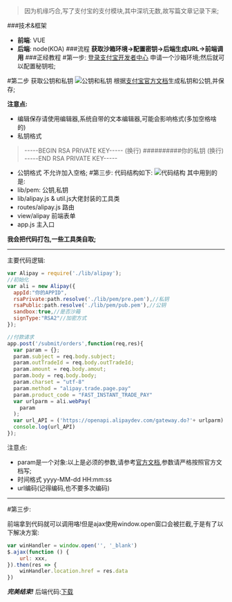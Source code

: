>因为机缘巧合,写了支付宝的支付模块,其中深坑无数,故写篇文章记录下来;

###技术&框架
- **前端**: VUE
- **后端**: node(KOA)
###流程
**获取沙箱环境->配置密钥->后端生成URL->前端调用**
###正经教程
#第一步:
[登录支付宝开发者中心](https://openhome.alipay.com/platform/appDaily.htm?tab=info)  申请一个沙箱环境;然后就可以配置秘钥啦;

#第二步
获取公钥和私钥
![公钥和私钥](https://zxx.im/wp-content/uploads/2018/12/1@4YJG890IVUXFZD92JW-1.png)
根据[支付宝官方文档](https://docs.open.alipay.com/291/105971)生成私钥和公钥,并保存;

**注意点:**
- 编辑保存请使用编辑器,系统自带的文本编辑器,可能会影响格式(多加空格啥的)
- 私钥格式
> -----BEGIN RSA PRIVATE KEY----- (换行)
##########你的私钥  (换行)
-----END RSA PRIVATE KEY-----

- 公钥格式
不允许加入空格;
#第三步:
代码结构如下:
![代码结构](https://zxx.im/wp-content/uploads/2018/12/2ZL6CTPDR4RFY0DPF.png)
其中用到的是:
- lib/pem: 公钥,私钥
- lib/alipay.js & util.js大佬封装的工具类
- routes/alipay.js 路由
- view/alipay 前端表单
- app.js 主入口

**我会把代码打包,一些工具类自取;**

---
主要代码逻辑:

```javascript
var Alipay = require('./lib/alipay');
//初始化
var ali = new Alipay({
  appId:"你的APPID",
  rsaPrivate:path.resolve('./lib/pem/pre.pem'),//私钥
  rsaPublic:path.resolve('./lib/pem/pub.pem'),//公钥
  sandbox:true,//是否沙箱
  signType:"RSA2"//加密方式
});

//付款请求
app.post('/submit/orders',function(req,res){
  var param = {};
  param.subject = req.body.subject;
  param.outTradeId = req.body.outTradeId;
  param.amount = req.body.amout;
  param.body = req.body.body;
  param.charset = "utf-8"
  param.method = "alipay.trade.page.pay"
  param.product_code = "FAST_INSTANT_TRADE_PAY"
  var urlparm = ali.webPay(
    param
  );
  var url_API = ('https://openapi.alipaydev.com/gateway.do?'+ urlparm)
  console.log(url_API)
});
```
注意点:
- param是一个对象:以上是必须的参数,请参考[官方文档](https://docs.open.alipay.com/270/alipay.trade.page.pay),参数请严格按照官方文档写;
- 时间格式 yyyy-MM-dd HH:mm:ss
- url编码(记得编码,也不要多次编码)

---

#第三步:

前端拿到代码就可以调用咯!但是ajax使用window.open窗口会被拦截,于是有了以下解决方案:
```javascript
var winHandler = window.open('', '_blank')
$.ajax(function () {
    url: xxx,
}).then(res => {
    winHandler.location.href = res.data
})
```

***完美结束!***
后端代码:[下载](https://zxx.im/file/ali.rar)















